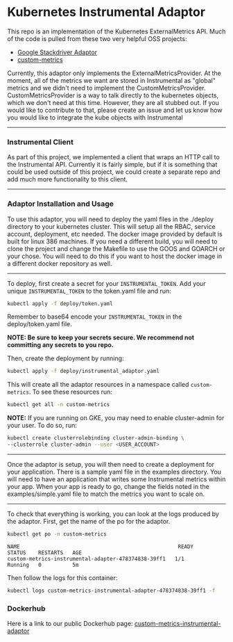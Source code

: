 # Kubernetes Instrumental Adaptor
This repo is an implementation of the Kubernetes ExternalMetrics API. Much of the code is pulled from these two very helpful OSS projects:

- [Google Stackdriver Adaptor](https://github.com/GoogleCloudPlatform/k8s-stackdriver/tree/master/custom-metrics-stackdriver-adapter)
- [custom-metrics](https://github.com/kubernetes-incubator/custom-metrics-apiserver)

Currently, this adaptor only implements the ExternalMetricsProvider. At the moment, all of the metrics we want are stored in Instrumental as "global" metrics and we didn't need to implement the CustomMetricsProvider. CustomMetricsProvider is a way to talk directly to the kubernetes objects, which we don't need at this time. However, they are all stubbed out. If you would like to contribute to that, please create an issue and let us know how you would like to integrate the kube objects with Instrumental

---
### Instrumental Client
As part of this project, we implemented a client that wraps an HTTP call to the Instrumental API. Currently it is fairly simple, but if it is something that could be used outside of this project, we could create a separate repo and add much more functionality to this client.

---
### Adaptor Installation and Usage
To use this adaptor, you will need to deploy the yaml files in the ./deploy directory to your kubernetes cluster.  This will setup all the RBAC, service account, deployment, etc needed. The docker image provided by default is built for linux 386 machines. If you need a different build, you will need to clone the project and change the Makefile to use the GOOS and GOARCH or your chose. You will need to do this if you want to host the docker image in a different docker repository as well.

---
To deploy, first create a secret for your `INSTRUMENTAL_TOKEN`. Add your unique `INSTRUMENTAL_TOKEN` to the token.yaml file and run:

```bash
kubectl apply -f deploy/token.yaml
```

Remember to base64 encode your `INSTRUMENTAL_TOKEN` in the deploy/token.yaml file.

**NOTE: Be sure to keep your secrets secure. We recommend not committing any secrets to you repo.**

Then, create the deployment by running:

```bash
kubectl apply -f deploy/instrumental_adaptor.yaml
```

This will create all the adaptor resources in a namespace called `custom-metrics`. To see these resources run:

```bash
kubectl get all -n custom-metrics
```

**NOTE:** If you are running on GKE, you may need to enable cluster-admin for your user. To do so, run:

```bash
kubectl create clusterrolebinding cluster-admin-binding \
--clusterrole cluster-admin --user <USER_ACCOUNT>
```

---
Once the adaptor is setup, you will then need to create a deployment for your application. There is a sample yaml file in the examples directory. You will need to have an application that writes some Instrumental metrics within your app. When your app is ready to go, change the fields noted in the examples/simple.yaml file to match the metrics you want to scale on.

---
To check that everything is working, you can look at the logs produced by the adaptor. First, get the name of the po for the adaptor.

```bash
kubectl get po -n custom-metrics
```

```output
NAME                                                   READY     STATUS    RESTARTS   AGE
custom-metrics-instrumental-adapter-478374838-39ff1   1/1       Running   0          5m
```

Then follow the logs for this container:

```bash
kubectl logs custom-metrics-instrumental-adapter-478374838-39ff1 -f
```

### Dockerhub

Here is a link to our public Dockerhub page:
[custom-metrics-instrumental-adaptor](https://hub.docker.com/r/losant/custom-metrics-instrumental-adapter/)